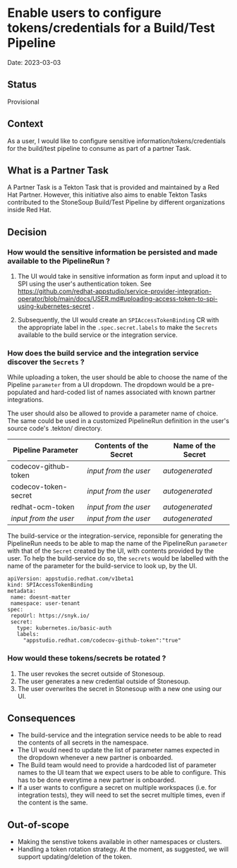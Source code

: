 # Enable users to configure tokens/credentials for a Build/Test Pipeline

Date: 2023-03-03

## Status

Provisional


## Context

As a user, I would like to configure sensitive information/tokens/credentials for the build/test pipeline to consume as part of a partner Task.

## What is a Partner Task

A Partner Task is a Tekton Task that is provided and maintained by a Red Hat Partner. However, this initiative also aims to enable Tekton Tasks
contributed to the StoneSoup Build/Test Pipeline by different organizations inside Red Hat.


## Decision

### How would the sensitive information be persisted and made available to the PipelineRun ?

1. The UI would take in sensitive information as form input and upload it to SPI using the user's authentication token. See https://github.com/redhat-appstudio/service-provider-integration-operator/blob/main/docs/USER.md#uploading-access-token-to-spi-using-kubernetes-secret .

2. Subsequently, the UI would create an `SPIAccessTokenBinding` CR with the appropriate label in the `.spec.secret.labels` to make the `Secrets` available to the build service or the integration service.


### How does the build service and the integration service discover the `Secrets` ?

While uploading a token, the user should be able to choose the name of the Pipeline `parameter` from a UI dropdown. The dropdown would be a pre-populated and hard-coded list of names associated with known partner integrations.

The user should also be allowed to provide a parameter name of choice. The same could be used in a customized PipelineRun definition in the user's source code's .tekton/ directory.

| Pipeline Parameter    | Contents of the Secret | Name of the Secret        |
| --------------------  | ---------------------- | ------------------------  |
| codecov-github-token  | *input from the user*  | *autogenerated*           |
| codecov-token-secret  | *input from the user*  | *autogenerated*           |
| redhat-ocm-token      | *input from the user*  | *autogenerated*           |
| *input from the user* | *input from the user*  | *autogenerated*           |


The build-service or the integration-service, reponsible for generating the PipelineRun needs to be able to map the name of the PipelineRun `parameter` with that of the `Secret` created by the UI, with contents provided by the user. To help the build-service do so, the `secrets` would be labelled with the name of the parameter for the build-service to look up, by the UI.

```
apiVersion: appstudio.redhat.com/v1beta1
kind: SPIAccessTokenBinding
metadata:
 name: doesnt-matter
 namespace: user-tenant
spec:
 repoUrl: https://snyk.io/
 secret:
   type: kubernetes.io/basic-auth
   labels:
     "appstudio.redhat.com/codecov-github-token":"true"
```

### How would these tokens/secrets be rotated ?

1. The user revokes the secret outside of Stonesoup.
2. The user generates a new credential outside of Stonesoup.
3. The user overwrites the secret in Stonesoup with a new one using our UI.

## Consequences

* The build-service and the integration service needs to be able to read the contents of all secrets in the namespace.
* The UI would need to update the list of parameter names expected in the dropdown whenever a new partner is onboarded.
* The Build team would need to provide a hardcoded list of parameter names to the UI team that we expect users to be able to configure. This has to be done everytime a new partner is onboarded.
* If a user wants to configure a secret on multiple workspaces (i.e. for integration tests), they will need to set the secret multiple times, even if the content is the same.

## Out-of-scope

* Making the senstive tokens available in other namespaces or clusters.
* Handling a token rotation strategy. At the moment, as suggested, we will support updating/deletion of the token.
